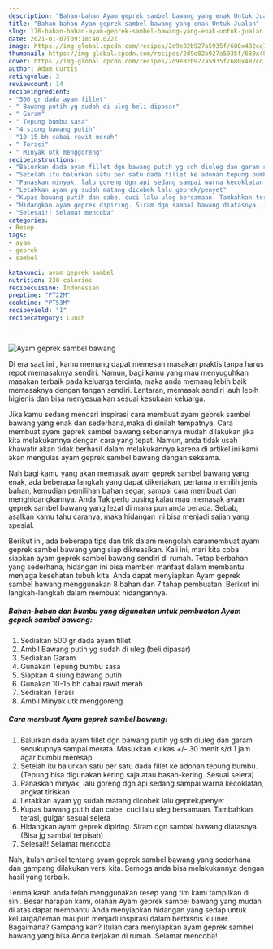 ```yaml
---
description: "Bahan-bahan Ayam geprek sambel bawang yang enak Untuk Jualan"
title: "Bahan-bahan Ayam geprek sambel bawang yang enak Untuk Jualan"
slug: 176-bahan-bahan-ayam-geprek-sambel-bawang-yang-enak-untuk-jualan
date: 2021-01-07T09:18:40.022Z
image: https://img-global.cpcdn.com/recipes/2d9e82b927a5935f/680x482cq70/ayam-geprek-sambel-bawang-foto-resep-utama.jpg
thumbnail: https://img-global.cpcdn.com/recipes/2d9e82b927a5935f/680x482cq70/ayam-geprek-sambel-bawang-foto-resep-utama.jpg
cover: https://img-global.cpcdn.com/recipes/2d9e82b927a5935f/680x482cq70/ayam-geprek-sambel-bawang-foto-resep-utama.jpg
author: Adam Curtis
ratingvalue: 3
reviewcount: 14
recipeingredient:
- "500 gr dada ayam fillet"
- " Bawang putih yg sudah di uleg beli dipasar"
- " Garam"
- " Tepung bumbu sasa"
- "4 siung bawang putih"
- "10-15 bh cabai rawit merah"
- " Terasi"
- " Minyak utk menggoreng"
recipeinstructions:
- "Balurkan dada ayam fillet dgn bawang putih yg sdh diuleg dan garam secukupnya sampai merata. Masukkan kulkas +/- 30 menit s/d 1 jam agar bumbu meresap"
- "Setelah itu balurkan satu per satu dada fillet ke adonan tepung bumbu. (Tepung bisa digunakan kering saja atau basah-kering. Sesuai selera)"
- "Panaskan minyak, lalu goreng dgn api sedang sampai warna kecoklatan, angkat tiriskan"
- "Letakkan ayam yg sudah matang dicobek lalu geprek/penyet"
- "Kupas bawang putih dan cabe, cuci lalu uleg bersamaan. Tambahkan terasi, gulgar sesuai selera"
- "Hidangkan ayam geprek dipiring. Siram dgn sambal bawang diatasnya. (Bisa jg sambal terpisah)"
- "Selesai!! Selamat mencoba"
categories:
- Resep
tags:
- ayam
- geprek
- sambel

katakunci: ayam geprek sambel 
nutrition: 230 calories
recipecuisine: Indonesian
preptime: "PT22M"
cooktime: "PT53M"
recipeyield: "1"
recipecategory: Lunch

---
```



![Ayam geprek sambel bawang](https://img-global.cpcdn.com/recipes/2d9e82b927a5935f/680x482cq70/ayam-geprek-sambel-bawang-foto-resep-utama.jpg)

Di era  saat ini , kamu memang dapat memesan masakan praktis tanpa harus repot memasaknya sendiri. Namun, bagi kamu yang mau menyuguhkan masakan terbaik pada keluarga tercinta, maka anda memang lebih baik memasaknya dengan tangan sendiri. Lantaran, memasak sendiri jauh lebih higienis dan bisa menyesuaikan sesuai kesukaan keluarga.

Jika kamu sedang mencari inspirasi cara membuat ayam geprek sambel bawang yang enak dan sederhana,maka di sinilah tempatnya. Cara membuat ayam geprek sambel bawang  sebenarnya mudah dilakukan jika kita melakukannya dengan cara yang tepat. Namun, anda tidak usah khawatir akan tidak berhasil dalam melakukannya 
karena di artikel ini kami akan mengulas ayam geprek sambel bawang dengan seksama.  



Nah bagi kamu yang akan memasak ayam geprek sambel bawang yang enak, ada beberapa langkah yang dapat dikerjakan, pertama memilih jenis bahan, kemudian pemilihan bahan segar, sampai cara membuat dan menghidangkannya. Anda Tak perlu pusing kalau mau memasak ayam geprek sambel bawang yang lezat di mana pun anda berada. Sebab, asalkan kamu  tahu caranya, maka hidangan ini bisa menjadi sajian yang spesial.

Berikut ini, ada beberapa tips dan trik dalam mengolah caramembuat ayam geprek sambel bawang yang siap dikreasikan. Kali ini, mari kita coba siapkan ayam geprek sambel bawang sendiri di rumah. Tetap berbahan yang sederhana, hidangan ini bisa memberi manfaat dalam membantu menjaga kesehatan tubuh kita. Anda dapat menyiapkan Ayam geprek sambel bawang menggunakan 8 bahan dan 7 tahap pembuatan. Berikut ini langkah-langkah dalam membuat hidangannya.

<!--inarticleads1-->

##### Bahan-bahan dan bumbu yang digunakan untuk pembuatan Ayam geprek sambel bawang:

1. Sediakan 500 gr dada ayam fillet
1. Ambil  Bawang putih yg sudah di uleg (beli dipasar)
1. Sediakan  Garam
1. Gunakan  Tepung bumbu sasa
1. Siapkan 4 siung bawang putih
1. Gunakan 10-15 bh cabai rawit merah
1. Sediakan  Terasi
1. Ambil  Minyak utk menggoreng




<!--inarticleads2-->

##### Cara membuat Ayam geprek sambel bawang:

1. Balurkan dada ayam fillet dgn bawang putih yg sdh diuleg dan garam secukupnya sampai merata. Masukkan kulkas +/- 30 menit s/d 1 jam agar bumbu meresap
1. Setelah itu balurkan satu per satu dada fillet ke adonan tepung bumbu. (Tepung bisa digunakan kering saja atau basah-kering. Sesuai selera)
1. Panaskan minyak, lalu goreng dgn api sedang sampai warna kecoklatan, angkat tiriskan
1. Letakkan ayam yg sudah matang dicobek lalu geprek/penyet
1. Kupas bawang putih dan cabe, cuci lalu uleg bersamaan. Tambahkan terasi, gulgar sesuai selera
1. Hidangkan ayam geprek dipiring. Siram dgn sambal bawang diatasnya. (Bisa jg sambal terpisah)
1. Selesai!! Selamat mencoba




Nah, itulah artikel tentang  ayam geprek sambel bawang  yang sederhana dan gampang dilakukan versi kita. Semoga anda bisa melakukannya dengan hasil yang terbaik. 

Terima kasih anda telah menggunakan resep yang tim kami tampilkan di sini. Besar harapan kami, olahan  Ayam geprek sambel bawang yang mudah di atas dapat membantu Anda menyiapkan hidangan yang sedap untuk keluarga/teman maupun menjadi inspirasi dalam berbisnis kuliner. Bagaimana? Gampang kan? Itulah cara menyiapkan ayam geprek sambel bawang yang bisa Anda kerjakan di rumah. Selamat mencoba!

